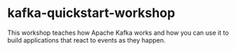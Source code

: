 # kafka-quickstart-workshop
This workshop teaches how Apache Kafka works and how you can use it to build applications that react to events as they happen.
